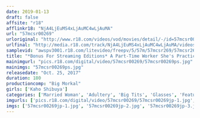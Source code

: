 ```yaml
---
date: 2019-01-13
draft: false
affsite: "r18"
afflinkr18: "NjA4LjEuMS4xLjAuMC4wLjAuMA"
url: "57mcsr00269"
urloriginal: "http://www.r18.com/videos/vod/movies/detail/-/id=57mcsr00269"
urlfinal: "http://media.r18.com/track/NjA4LjEuMS4xLjAuMC4wLjAuMA/videos/vod/movies/detail/-/id=57mcsr00269"
samplevid: "awspv3001.r18.com/litevideo/freepv/5/57m/57mcsr269/57mcsr269_dmb_w.mp4"
title: "*Bonus For Streaming Editions* A Part-Time Worker She's Practically Bursting Out Of Her Clothes... K Cup Titties Kaho This Girl Works At A Restaurant And She Has The Big 3 Qualities That Make Any Girl Special: A Voluptuous Body, Colossal Tits, And A Masochistic Streak This Plain Jane Housewife In Glasses Is Committing Orgasmic Adultery With The Restaurant Manager Kaho Shibuya"
mainimgurl: "pics.r18.com/digital/video/57mcsr00269/57mcsr00269ps.jpg"
mainimgs: "57mcsr00269ps.jpg"
releasedate: "Oct. 25, 2017"
duration: 180
productioncomp: "Big Morkal"
girls: ['Kaho Shibuya']
categories: ['Married Woman', 'Adultery', 'Big Tits', 'Glasses', 'Featured Actress', 'Substance Use', 'Hi-Def']
imgurls: ['pics.r18.com/digital/video/57mcsr00269/57mcsr00269jp-1.jpg', 'pics.r18.com/digital/video/57mcsr00269/57mcsr00269jp-2.jpg', 'pics.r18.com/digital/video/57mcsr00269/57mcsr00269jp-3.jpg', 'pics.r18.com/digital/video/57mcsr00269/57mcsr00269jp-4.jpg', 'pics.r18.com/digital/video/57mcsr00269/57mcsr00269jp-5.jpg', 'pics.r18.com/digital/video/57mcsr00269/57mcsr00269jp-6.jpg', 'pics.r18.com/digital/video/57mcsr00269/57mcsr00269jp-7.jpg', 'pics.r18.com/digital/video/57mcsr00269/57mcsr00269jp-8.jpg', 'pics.r18.com/digital/video/57mcsr00269/57mcsr00269jp-9.jpg', 'pics.r18.com/digital/video/57mcsr00269/57mcsr00269jp-10.jpg', 'pics.r18.com/digital/video/57mcsr00269/57mcsr00269jp-11.jpg', 'pics.r18.com/digital/video/57mcsr00269/57mcsr00269jp-12.jpg', 'pics.r18.com/digital/video/57mcsr00269/57mcsr00269jp-13.jpg', 'pics.r18.com/digital/video/57mcsr00269/57mcsr00269jp-14.jpg', 'pics.r18.com/digital/video/57mcsr00269/57mcsr00269jp-15.jpg', 'pics.r18.com/digital/video/57mcsr00269/57mcsr00269jp-16.jpg', 'pics.r18.com/digital/video/57mcsr00269/57mcsr00269jp-17.jpg', 'pics.r18.com/digital/video/57mcsr00269/57mcsr00269jp-18.jpg', 'pics.r18.com/digital/video/57mcsr00269/57mcsr00269jp-19.jpg', 'pics.r18.com/digital/video/57mcsr00269/57mcsr00269jp-20.jpg']
imgs: ['57mcsr00269jp-1.jpg', '57mcsr00269jp-2.jpg', '57mcsr00269jp-3.jpg', '57mcsr00269jp-4.jpg', '57mcsr00269jp-5.jpg', '57mcsr00269jp-6.jpg', '57mcsr00269jp-7.jpg', '57mcsr00269jp-8.jpg', '57mcsr00269jp-9.jpg', '57mcsr00269jp-10.jpg', '57mcsr00269jp-11.jpg', '57mcsr00269jp-12.jpg', '57mcsr00269jp-13.jpg', '57mcsr00269jp-14.jpg', '57mcsr00269jp-15.jpg', '57mcsr00269jp-16.jpg', '57mcsr00269jp-17.jpg', '57mcsr00269jp-18.jpg', '57mcsr00269jp-19.jpg', '57mcsr00269jp-20.jpg']
---
```

